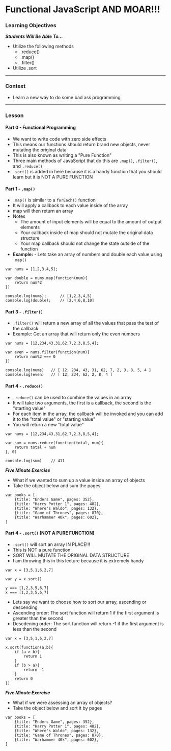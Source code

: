 # Functional JavaScript AND MOAR!!!

### Learning Objectives

***Students Will Be Able To...***

* Utilize the following methods
	* .reduce()
	* .map()
	* .filter()
* Utilize .sort

---
### Context

* Learn a new way to do some bad ass programming

---

### Lesson

#### Part 0 - Functional Programming

* We want to write code with zero side effects
* This means our functions should return brand new objects, never mutating the original data
* This is also known as writing a "Pure Function"
* Three main methods of JavaScript that do this are `.map()`, `.filter()`, and `.reduce()`
* `.sort()` is added in here because it is a handy function that you should learn but it is NOT A PURE FUNCTION

#### Part 1 - `.map()`

* `.map()` is similar to a `forEach()` function
* It will apply a callback to each value inside of the array
* map will then return an array
* Notes
	* The amount of input elements will be equal to the amount of output elements
	* Your callback inside of map should not mutate the original data structure
	* Your map callback should not change the state outside of the function
* **Example:** - Lets take an array of numbers and double each value using `.map()`

```
var nums = [1,2,3,4,5];

var double = nums.map(function(num){
	return num*2
})

console.log(nums); 		// [1,2,3,4,5]
console.log(double); 	// [2,4,6,8,10]
```

#### Part 3 - `.filter()`

* `.filter()` will return a new array of all the values that pass the test of the callback
* Example: Get an array that will return only the even numbers

```
var nums = [12,234,43,31,62,7,2,3,8,5,4];

var even = nums.filter(function(num){
	return num%2 === 0
})

console.log(nums) 	// [ 12, 234, 43, 31, 62, 7, 2, 3, 8, 5, 4 ]
console.log(even) 	// [ 12, 234, 62, 2, 8, 4 ]
```

#### Part 4 - `.reduce()`

* `.reduce()` can be used to combine the values in an array
* It will take two arguments, the first is a callback, the second is the "starting value"
* For each item in the array, the callback will be invoked and you can add it to the "total value" or "starting value"
* You will return a new "total value" 

```
var nums = [12,234,43,31,62,7,2,3,8,5,4];

var sum = nums.reduce(function(total, num){
	return total + num
}, 0)

console.log(sum)	// 411
```

***Five Minute Exercise***

* What if we wanted to sum up a value inside an array of objects
* Take the object below and sum the pages

```
var books = [
	{title: "Enders Game", pages: 352},
	{title: "Harry Potter 1", pages: 482},
	{title: "Where's Waldo", pages: 132},
	{title: "Game of Thrones", pages: 870},
	{title: "Warhammer 40k", pages: 602},
]
```

#### Part 4 - `.sort()` (NOT A PURE FUNCTION)

* `.sort()` will sort an array IN PLACE!!! 
* This is NOT a pure function 
* SORT WILL MUTATE THE ORIGINAL DATA STRUCTURE
* I am throwing this in this lecture because it is extremely handy

```
var x = [3,5,1,6,2,7]

var y = x.sort()

y === [1,2,3,5,6,7]
x === [1,2,3,5,6,7]
```
* Lets say we want to choose how to sort our array, ascending or descending
* Ascending order: The sort function will return 1 if the first argument is greater than the second
* Descdening order: The sort function will return -1 if the first argument is less than the second

```
var x = [3,5,1,6,2,7]

x.sort(function(a,b){
	if (a > b){
		return 1
	}
	if (b > a){
		return -1
	}
	return 0
})
```
***Five Minute Exercise***

* What if we were assessing an array of objects?
* Take the object below and sort it by pages

```
var books = [
	{title: "Enders Game", pages: 352},
	{title: "Harry Potter 1", pages: 482},
	{title: "Where's Waldo", pages: 132},
	{title: "Game of Thrones", pages: 870},
	{title: "Warhammer 40k", pages: 602},
]
```